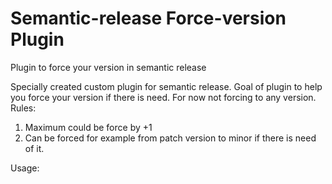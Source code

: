 # Semantic-release Force-version Plugin
Plugin to force your version in semantic release

Specially created custom plugin for semantic release. Goal of plugin to help you force your version if there is need. For now not forcing to any version.
Rules:
1. Maximum could be force by +1
2. Can be forced for example from patch version to minor if there is need of it.

Usage:
